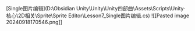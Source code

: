 [Single图片编辑](D:\Obsidian Unity\Unity\Unity四部曲\Assets\Scripts\Unity·核心\2D相关\Sprite\Sprite Editor\Lesson7_Single图片编辑.cs)
![[Pasted image 20240918170546.png]]